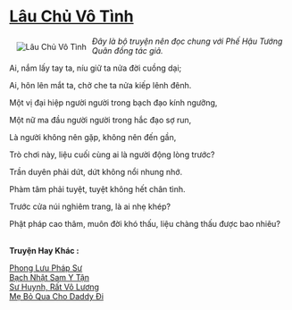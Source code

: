 <a href="https://utruyen.com/lau-chu-vo-tinh/3685/" title="Lâu Chủ Vô Tình"><h1>Lâu Chủ Vô Tình</h1></a><div style="display:table"><img align="right" style="float: left; padding: 10px;" src="https://utruyen.com/images/story/200x260/lau-chu-vo-tinh.jpg" alt="Lâu Chủ Vô Tình"><i>Đây là bộ truyện nên đọc chung với </i><i>Phế Hậu Tướng Quân</i><i> đồng tác giả.</i><p></p>Ai, nắm lấy tay ta, níu giữ ta nửa đời cuồng dại;<p></p>Ai, hôn lên mắt ta, chở che ta nửa kiếp lênh đênh.<p></p>Một vị đại hiệp người người trong bạch đạo kính ngưỡng,<p></p>Một nữ ma đầu người người trong hắc đạo sợ run,<p></p>Là người không nên gặp, không nên đến gần,<p></p>Trò chơi này, liệu cuối cùng ai là người động lòng trước?<p></p>Trần duyên phải dứt, dứt không nổi nhung nhớ.<p></p>Phàm tâm phải tuyệt, tuyệt không hết chân tình.<p></p>Trước cửa núi nghiêm trang, là ai nhẹ khép?<p></p>Phật pháp cao thâm, muôn đời khó thấu, liệu chàng thấu được bao nhiêu?</div><p><br><b>Truyện Hay Khác :</b></p><a href="https://utruyen.com/phong-luu-phap-su/295/" alt="Phong Lưu Pháp Sư">Phong Lưu Pháp Sư</a><br/><a href="https://github.com/quanluxury/ngontinhhot/tree/master/truyenhay/21013/" alt="Bạch Nhật Sam Y Tận">Bạch Nhật Sam Y Tận</a><br/><a href="https://truyenngontinhay.wordpress.com/2019/10/03/su-huynh-rat-vo-luong/" alt="Sư Huynh, Rất Vô Lương">Sư Huynh, Rất Vô Lương</a><br/><a href="https://truyenngontinhay.wordpress.com/2019/10/03/me-bo-qua-cho-daddy-di/" alt="Mẹ Bỏ Qua Cho Daddy Đi">Mẹ Bỏ Qua Cho Daddy Đi</a><br/>